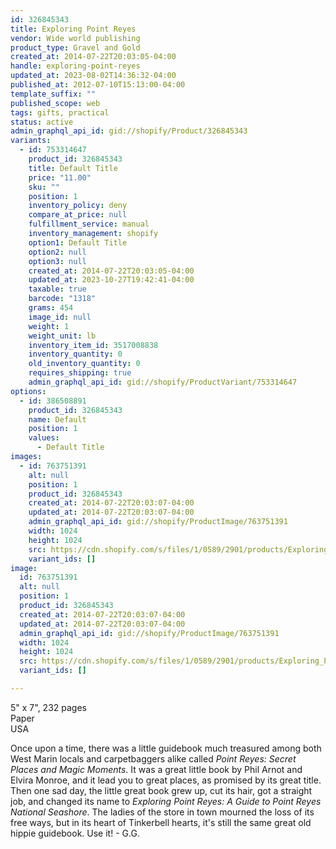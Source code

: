 ```yaml
---
id: 326845343
title: Exploring Point Reyes
vendor: Wide world publishing
product_type: Gravel and Gold
created_at: 2014-07-22T20:03:05-04:00
handle: exploring-point-reyes
updated_at: 2023-08-02T14:36:32-04:00
published_at: 2012-07-10T15:13:00-04:00
template_suffix: ""
published_scope: web
tags: gifts, practical
status: active
admin_graphql_api_id: gid://shopify/Product/326845343
variants:
  - id: 753314647
    product_id: 326845343
    title: Default Title
    price: "11.00"
    sku: ""
    position: 1
    inventory_policy: deny
    compare_at_price: null
    fulfillment_service: manual
    inventory_management: shopify
    option1: Default Title
    option2: null
    option3: null
    created_at: 2014-07-22T20:03:05-04:00
    updated_at: 2023-10-27T19:42:41-04:00
    taxable: true
    barcode: "1318"
    grams: 454
    image_id: null
    weight: 1
    weight_unit: lb
    inventory_item_id: 3517008838
    inventory_quantity: 0
    old_inventory_quantity: 0
    requires_shipping: true
    admin_graphql_api_id: gid://shopify/ProductVariant/753314647
options:
  - id: 386508891
    product_id: 326845343
    name: Default
    position: 1
    values:
      - Default Title
images:
  - id: 763751391
    alt: null
    position: 1
    product_id: 326845343
    created_at: 2014-07-22T20:03:07-04:00
    updated_at: 2014-07-22T20:03:07-04:00
    admin_graphql_api_id: gid://shopify/ProductImage/763751391
    width: 1024
    height: 1024
    src: https://cdn.shopify.com/s/files/1/0589/2901/products/Exploring_Point_Rey.jpeg?v=1406073787
    variant_ids: []
image:
  id: 763751391
  alt: null
  position: 1
  product_id: 326845343
  created_at: 2014-07-22T20:03:07-04:00
  updated_at: 2014-07-22T20:03:07-04:00
  admin_graphql_api_id: gid://shopify/ProductImage/763751391
  width: 1024
  height: 1024
  src: https://cdn.shopify.com/s/files/1/0589/2901/products/Exploring_Point_Rey.jpeg?v=1406073787
  variant_ids: []

---
```


5" x 7", 232 pages  
Paper  
USA

Once upon a time, there was a little guidebook much treasured among both West Marin locals and carpetbaggers alike called _Point Reyes: Secret Places and Magic Moments_. It was a great little book by Phil Arnot and Elvira Monroe, and it lead you to great places, as promised by its great title. Then one sad day, the little great book grew up, cut its hair, got a straight job, and changed its name to _Exploring Point Reyes: A Guide to Point Reyes National Seashore_. The ladies of the store in town mourned the loss of its free ways, but in its heart of Tinkerbell hearts, it's still the same great old hippie guidebook. Use it! - G.G.